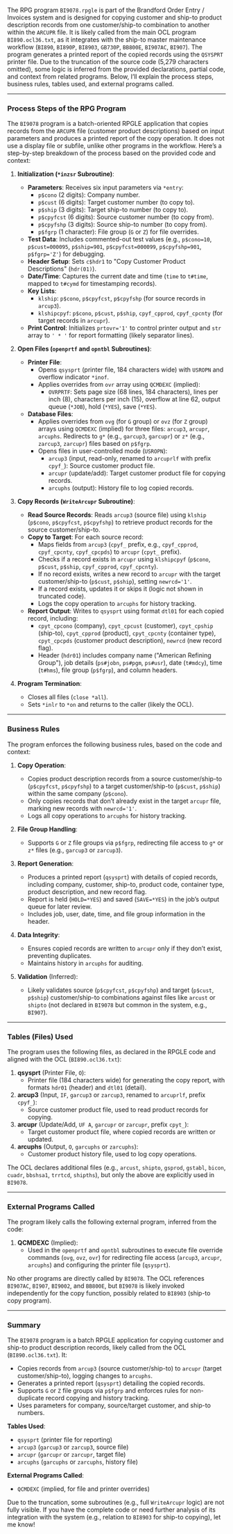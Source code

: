 The RPG program `BI9078.rpgle` is part of the Brandford Order Entry / Invoices system and is designed for copying customer and ship-to product description records from one customer/ship-to combination to another within the `ARCUPR` file. It is likely called from the main OCL program `BI890.ocl36.txt`, as it integrates with the ship-to master maintenance workflow (`BI890`, `BI890P`, `BI8903`, `GB730P`, `BB800E`, `BI907AC`, `BI907`). The program generates a printed report of the copied records using the `QSYSPRT` printer file. Due to the truncation of the source code (5,279 characters omitted), some logic is inferred from the provided declarations, partial code, and context from related programs. Below, I’ll explain the process steps, business rules, tables used, and external programs called.

---

### **Process Steps of the RPG Program**

The `BI9078` program is a batch-oriented RPGLE application that copies records from the `ARCUPR` file (customer product descriptions) based on input parameters and produces a printed report of the copy operation. It does not use a display file or subfile, unlike other programs in the workflow. Here’s a step-by-step breakdown of the process based on the provided code and context:

1. **Initialization (`*inzsr` Subroutine)**:
   - **Parameters**: Receives six input parameters via `*entry`:
     - `p$cono` (2 digits): Company number.
     - `p$cust` (6 digits): Target customer number (to copy to).
     - `p$ship` (3 digits): Target ship-to number (to copy to).
     - `p$cpyfcst` (6 digits): Source customer number (to copy from).
     - `p$cpyfshp` (3 digits): Source ship-to number (to copy from).
     - `p$fgrp` (1 character): File group (`G` or `Z`) for file overrides.
   - **Test Data**: Includes commented-out test values (e.g., `p$cono=10`, `p$cust=000095`, `p$ship=901`, `p$cpyfcst=000099`, `p$cpyfshp=901`, `p$fgrp='Z'`) for debugging.
   - **Header Setup**: Sets `c$hdr1` to "Copy Customer Product Descriptions" (`hdr(01)`).
   - **Date/Time**: Captures the current date and time (`time` to `t#time`, mapped to `t#cymd` for timestamping records).
   - **Key Lists**:
     - `klship`: `p$cono`, `p$cpyfcst`, `p$cpyfshp` (for source records in `arcup3`).
     - `klshipcpyf`: `p$cono`, `p$cust`, `p$ship`, `cpyf_cpprod`, `cpyf_cpcnty` (for target records in `arcupr`).
   - **Print Control**: Initializes `prtovr='1'` to control printer output and `str` array to `' * '` for report formatting (likely separator lines).

2. **Open Files (`openprtf` and `opntbl` Subroutines)**:
   - **Printer File**:
     - Opens `qsysprt` (printer file, 184 characters wide) with `USROPN` and overflow indicator `*inof`.
     - Applies overrides from `ovr` array using `QCMDEXC` (implied):
       - `OVRPRTF`: Sets page size (68 lines, 184 characters), lines per inch (8), characters per inch (15), overflow at line 62, output queue (`*JOB`), hold (`*YES`), save (`*YES`).
   - **Database Files**:
     - Applies overrides from `ovg` (for `G` group) or `ovz` (for `Z` group) arrays using `QCMDEXC` (implied) for three files: `arcup3`, `arcupr`, `arcuphs`. Redirects to `g*` (e.g., `garcup3`, `garcupr`) or `z*` (e.g., `zarcup3`, `zarcupr`) files based on `p$fgrp`.
     - Opens files in user-controlled mode (`USROPN`):
       - `arcup3` (input, read-only, renamed to `arcuprlf` with prefix `cpyf_`): Source customer product file.
       - `arcupr` (update/add): Target customer product file for copying records.
       - `arcuphs` (output): History file to log copied records.

3. **Copy Records (`WriteArcupr` Subroutine)**:
   - **Read Source Records**: Reads `arcup3` (source file) using `klship` (`p$cono`, `p$cpyfcst`, `p$cpyfshp`) to retrieve product records for the source customer/ship-to.
   - **Copy to Target**: For each source record:
     - Maps fields from `arcup3` (`cpyf_` prefix, e.g., `cpyf_cpprod`, `cpyf_cpcnty`, `cpyf_cpcpds`) to `arcupr` (`cpyt_` prefix).
     - Checks if a record exists in `arcupr` using `klshipcpyf` (`p$cono`, `p$cust`, `p$ship`, `cpyf_cpprod`, `cpyf_cpcnty`).
     - If no record exists, writes a new record to `arcupr` with the target customer/ship-to (`p$cust`, `p$ship`), setting `newrcd='1'`.
     - If a record exists, updates it or skips it (logic not shown in truncated code).
     - Logs the copy operation to `arcuphs` for history tracking.
   - **Report Output**: Writes to `qsysprt` using format `dtl01` for each copied record, including:
     - `cpyt_cpcono` (company), `cpyt_cpcust` (customer), `cpyt_cpship` (ship-to), `cpyt_cpprod` (product), `cpyt_cpcnty` (container type), `cpyt_cpcpds` (customer product description), `newrcd` (new record flag).
     - Header (`hdr01`) includes company name ("American Refining Group"), job details (`ps#jobn`, `ps#pgm`, `ps#usr`), date (`t#mdcy`), time (`t#hms`), file group (`p$fgrp`), and column headers.

4. **Program Termination**:
   - Closes all files (`close *all`).
   - Sets `*inlr` to `*on` and returns to the caller (likely the OCL).

---

### **Business Rules**

The program enforces the following business rules, based on the code and context:
1. **Copy Operation**:
   - Copies product description records from a source customer/ship-to (`p$cpyfcst`, `p$cpyfshp`) to a target customer/ship-to (`p$cust`, `p$ship`) within the same company (`p$cono`).
   - Only copies records that don’t already exist in the target `arcupr` file, marking new records with `newrcd='1'`.
   - Logs all copy operations to `arcuphs` for history tracking.

2. **File Group Handling**:
   - Supports `G` or `Z` file groups via `p$fgrp`, redirecting file access to `g*` or `z*` files (e.g., `garcup3` or `zarcup3`).

3. **Report Generation**:
   - Produces a printed report (`qsysprt`) with details of copied records, including company, customer, ship-to, product code, container type, product description, and new record flag.
   - Report is held (`HOLD=*YES`) and saved (`SAVE=*YES`) in the job’s output queue for later review.
   - Includes job, user, date, time, and file group information in the header.

4. **Data Integrity**:
   - Ensures copied records are written to `arcupr` only if they don’t exist, preventing duplicates.
   - Maintains history in `arcuphs` for auditing.

5. **Validation** (Inferred):
   - Likely validates source (`p$cpyfcst`, `p$cpyfshp`) and target (`p$cust`, `p$ship`) customer/ship-to combinations against files like `arcust` or `shipto` (not declared in `BI9078` but common in the system, e.g., `BI907`).

---

### **Tables (Files) Used**

The program uses the following files, as declared in the RPGLE code and aligned with the OCL (`BI890.ocl36.txt`):
1. **qsysprt** (Printer File, `O`):
   - Printer file (184 characters wide) for generating the copy report, with formats `hdr01` (header) and `dtl01` (detail).
2. **arcup3** (Input, `IF`, `garcup3` or `zarcup3`, renamed to `arcuprlf`, prefix `cpyf_`):
   - Source customer product file, used to read product records for copying.
3. **arcupr** (Update/Add, `UF A`, `garcupr` or `zarcupr`, prefix `cpyt_`):
   - Target customer product file, where copied records are written or updated.
4. **arcuphs** (Output, `O`, `garcuphs` or `zarcuphs`):
   - Customer product history file, used to log copy operations.

The OCL declares additional files (e.g., `arcust`, `shipto`, `gsprod`, `gstabl`, `bicon`, `cuadr`, `bbshsa1`, `trrtcd`, `shipths`), but only the above are explicitly used in `BI9078`.

---

### **External Programs Called**

The program likely calls the following external program, inferred from the code:
1. **QCMDEXC** (Implied):
   - Used in the `openprtf` and `opntbl` subroutines to execute file override commands (`ovg`, `ovz`, `ovr`) for redirecting file access (`arcup3`, `arcupr`, `arcuphs`) and configuring the printer file (`qsysprt`).

No other programs are directly called by `BI9078`. The OCL references `BI907AC`, `BI907`, `BI9002`, and `BB800E`, but `BI9078` is likely invoked independently for the copy function, possibly related to `BI8903` (ship-to copy program).

---

### **Summary**

The `BI9078` program is a batch RPGLE application for copying customer and ship-to product description records, likely called from the OCL (`BI890.ocl36.txt`). It:
- Copies records from `arcup3` (source customer/ship-to) to `arcupr` (target customer/ship-to), logging changes to `arcuphs`.
- Generates a printed report (`qsysprt`) detailing the copied records.
- Supports `G` or `Z` file groups via `p$fgrp` and enforces rules for non-duplicate record copying and history tracking.
- Uses parameters for company, source/target customer, and ship-to numbers.

**Tables Used**:
- `qsysprt` (printer file for reporting)
- `arcup3` (`garcup3` or `zarcup3`, source file)
- `arcupr` (`garcupr` or `zarcupr`, target file)
- `arcuphs` (`garcuphs` or `zarcuphs`, history file)

**External Programs Called**:
- `QCMDEXC` (implied, for file and printer overrides)

Due to the truncation, some subroutines (e.g., full `WriteArcupr` logic) are not fully visible. If you have the complete code or need further analysis of its integration with the system (e.g., relation to `BI8903` for ship-to copying), let me know!